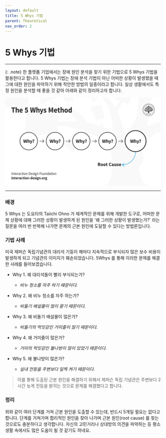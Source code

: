 ```yaml
---
layout: default
title: 5 Whys 기법
parent: Theoretical
nav_order: 2
---
```

 

# 5 Whys 기법



---


{: .note}
한 플랫폼 기업에서는 장애 원인 분석을 찾기 위한 기법으로 5 Whys 기법을 활용한다고 합니다. 5 Whys 기법는 장애 분석 기법이 아닌 어떠한 상황이 발생했을 때 그에 대한 원인을 파악하기 위해 착안한 방법의 일종이라고 합니다. 일상 생활에서도 특정 원인을 분석할 때 좋을 것 같아 아래와 같이 정리하고자 합니다.



![](/assets/images/5whys.jpg) 
 
---

### 배경

5 Whys 는 도요타의 Taiichi Ohno 가 체계적인 문제를 위해 개발한 도구로, 어떠한 문제 상황에 대해 그러한 상황이 발생하게 된 원인을 '왜 그러한 상황이 발생했는가?' 라는 질문을 여러 번 반복해 나가면 문제의 근본 원인에 도달할 수 있다는 방법론입니다.


### 기법 사례

미국 제퍼슨 독립기념관의 대리석 기둥이 해마다 지속적으로 부식되자 많은 보수 비용이 발생하게 되고 기념관의 이미지가 훼손되었습니다. 5Whys 를 통해 이러한 문제를 해결한 사례를 들어보겠습니다. 

- Why 1. 왜 대리석들이 빨리 부식되는가?
   - *비누 청소를 자주 하기 떄문이다.*

- Why 2. 왜 비누 청소를 자주 하는가?
   - *비둘기 배설물이 많이 묻기 때문이다.*

- Why 3. 왜 비둘기 배설물이 많은가?
   - *비둘기의 먹잇감인 거미줄이 많기 때문이다.*

- Why 4. 왜 거미줄이 많은가?
   - *거미의 먹잇감인 불나방이 많이 있었기 때문이다.*

- Why 5. 왜 불나방이 많은가?
   - *실내 전등을 주변보다 일찍 켜기 때문이다.*


> 이를 통해 도출된 근본 원인을 해결하기 위해서 제퍼슨 독립 기념관은 주변보다 2시간 늦게 전등을 밝히는 것으로 문제를 해결했다고 합니다.


### 정리

위와 같이 여러 단계를 거쳐 근본 원인을 도출할 수 있는데, 반드시 5개일 필요는 없다고 합니다. 단계를 거쳐가며 합리적인 원인을 찾아 나가며 근본 원인(root cause) 를 찾는 것으로도 충분하다고 생각합니다. 
자신의 고민거리나 상대방의 의견을 파악하는 등 평소 생활 속에서도 많은 도움이 될 것 같기도 하네요. 
